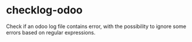 # checklog-odoo
Check if an odoo log file contains error, with the possibility to ignore some errors based on regular expressions.
